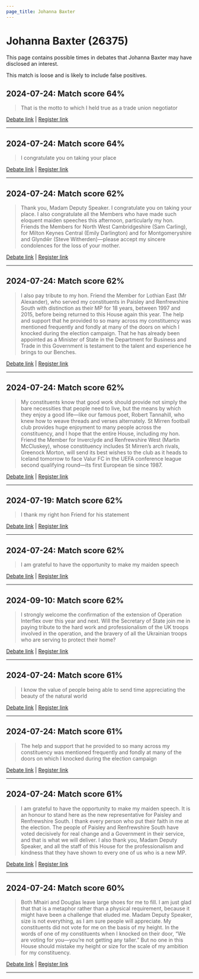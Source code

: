 ```yaml
---
page_title: Johanna Baxter
---
```


# Johanna Baxter  (26375)

This page contains possible times in debates that Johanna Baxter may have disclosed an interest.

This match is loose and is likely to include false positives. 



## 2024-07-24: Match score 64%

>That is the motto to which I held true as a trade union negotiator

[Debate link](https://www.theyworkforyou.com/debates/?id=2024-07-24d.758.1) | [Register link](https://www.theyworkforyou.com/mp/26375/register)


---



## 2024-07-24: Match score 64%

>I congratulate you on taking your place

[Debate link](https://www.theyworkforyou.com/debates/?id=2024-07-24d.758.1) | [Register link](https://www.theyworkforyou.com/mp/26375/register)


---



## 2024-07-24: Match score 62%

>Thank you, Madam Deputy Speaker. I congratulate you on taking your place. I also congratulate all the Members who have made such eloquent maiden speeches this afternoon, particularly my hon. Friends the Members for North West Cambridgeshire (Sam Carling), for Milton Keynes Central (Emily Darlington) and for Montgomeryshire and Glyndŵr (Steve Witherden)—please accept my sincere condolences for the loss of your mother.

[Debate link](https://www.theyworkforyou.com/debates/?id=2024-07-24d.758.1) | [Register link](https://www.theyworkforyou.com/mp/26375/register)


---



## 2024-07-24: Match score 62%

>I also pay tribute to my hon. Friend the Member for Lothian East (Mr Alexander), who served my constituents in Paisley and Renfrewshire South with distinction as their MP for 18 years, between 1997 and 2015, before being returned to this House again this year. The help and support that he provided to so many across my constituency was mentioned frequently and fondly at many of the doors on which I knocked during the election campaign. That he has already been appointed as a Minister of State in the Department for Business and Trade in this Government is testament to the talent and experience he brings to our Benches.

[Debate link](https://www.theyworkforyou.com/debates/?id=2024-07-24d.758.1) | [Register link](https://www.theyworkforyou.com/mp/26375/register)


---



## 2024-07-24: Match score 62%

>My constituents know that good work should provide not simply the bare necessities that people need to live, but the means by which they enjoy a good life—like our famous poet, Robert Tannahill, who knew how to weave threads and verses alternately. St Mirren football club provides huge enjoyment to many people across the constituency, and I hope that the entire House, including my hon. Friend the Member for Inverclyde and Renfrewshire West (Martin McCluskey), whose constituency includes St Mirren’s arch rivals, Greenock Morton, will send its best wishes to the club as it heads to Iceland tomorrow to face Valur FC in the UEFA conference league second qualifying round—its first European tie since 1987.

[Debate link](https://www.theyworkforyou.com/debates/?id=2024-07-24d.758.1) | [Register link](https://www.theyworkforyou.com/mp/26375/register)


---



## 2024-07-19: Match score 62%

>I thank my right hon Friend for his statement

[Debate link](https://www.theyworkforyou.com/debates/?id=2024-07-19b.297.1) | [Register link](https://www.theyworkforyou.com/mp/26375/register)


---



## 2024-07-24: Match score 62%

>I am grateful to have the opportunity to make my maiden speech

[Debate link](https://www.theyworkforyou.com/debates/?id=2024-07-24d.758.1) | [Register link](https://www.theyworkforyou.com/mp/26375/register)


---



## 2024-09-10: Match score 62%

>I strongly welcome the confirmation of the extension of Operation Interflex over this year and next. Will the Secretary of State join me in paying tribute to the hard work and professionalism of the UK troops involved in the operation, and the bravery of all the Ukrainian troops who are serving to protect their home?

[Debate link](https://www.theyworkforyou.com/debates/?id=2024-09-10a.705.0) | [Register link](https://www.theyworkforyou.com/mp/26375/register)


---



## 2024-07-24: Match score 61%

>I know the value of people being able to send time appreciating the beauty of the natural world

[Debate link](https://www.theyworkforyou.com/debates/?id=2024-07-24d.758.1) | [Register link](https://www.theyworkforyou.com/mp/26375/register)


---



## 2024-07-24: Match score 61%

>The help and support that he provided to so many across my constituency was mentioned frequently and fondly at many of the doors on which I knocked during the election campaign

[Debate link](https://www.theyworkforyou.com/debates/?id=2024-07-24d.758.1) | [Register link](https://www.theyworkforyou.com/mp/26375/register)


---



## 2024-07-24: Match score 61%

>I am grateful to have the opportunity to make my maiden speech. It is an honour to stand here as the new representative for Paisley and Renfrewshire South. I thank every person who put their faith in me at the election. The people of Paisley and Renfrewshire South have voted decisively for real change and a Government in their service, and that is what we will deliver. I also thank you, Madam Deputy Speaker, and all the staff of this House for the professionalism and kindness that they have shown to every one of us who is a new MP.

[Debate link](https://www.theyworkforyou.com/debates/?id=2024-07-24d.758.1) | [Register link](https://www.theyworkforyou.com/mp/26375/register)


---



## 2024-07-24: Match score 60%

>Both Mhairi and Douglas leave large shoes for me to fill. I am just glad that that is a metaphor rather than a physical requirement, because it might have been a challenge that eluded me. Madam Deputy Speaker, size is not everything, as I am sure people will appreciate. My constituents did not vote for me on the basis of my height. In the words of one of my constituents when I knocked on their door, “We are voting for you—you’re not getting any taller.” But no one in this House should mistake my height or size for the scale of my ambition for my constituency.

[Debate link](https://www.theyworkforyou.com/debates/?id=2024-07-24d.758.1) | [Register link](https://www.theyworkforyou.com/mp/26375/register)


---

